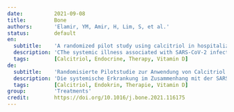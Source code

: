```yaml
---
date:          2021-09-08
title:         Bone
authors:       'Elamir, YM, Amir, H, Lim, S, et al.'
status:        default
en:
  subtitle:    'A randomized pilot study using calcitriol in hospitalized COVID-19 patients'
  description: 'CThe systemic illness associated with SARS-CoV-2 infection results in hospitalization rate of 380.3 hospitalizations per 100,000 population, overwhelming health care systems. Vitamin D regulates expression of approximately 11,000 genes spanning many physiologic functions that include regulation of both innate and adaptive immune function. We investigate potential benefit of calcitriol therapy given to patients hospitalized with COVID-19. This was an open label, randomized clinical trial of calcitriol or no treatment given to hospitalized adult patients with COVID-19. Subjects were randomly assigned treatment with calcitriol 0.5 μg daily for 14 days or hospital discharge; or no treatment (1:1) at time of enrollment. We enrolled 50 consecutive patients, 25 per trial arm. The change in peripheral arterial oxygen saturation to the inspired fraction of oxygen (SaO2/FIO2 ratio) was calculated on admission and discharge between the groups. The control group had an average increase of +13.2 (±127.7) on discharge and the calcitriol group had an increase of +91.04 (±119.08), suggesting an improvement in oxygenation among subjects who received calcitriol. Additionally, 12 patients in the control group required oxygen supplementation on admission and 21 of them were discharged on room air. 14 subjects needed oxygen supplementation in the calcitriol group on admission while all 25 were discharged on room air. Other clinical markers showed the average length of stay was 9.24 (±9.4) in the control group compared to 5.5 (±3.9) days in the calcitriol group. The need for ICU transfer was 8 in the control group and 5 in the calcitriol group. There were 3 deaths and 4 readmissions in the control group and 0 deaths and 2 readmissions in the calcitriol group. This pilot study illustrates improvement in oxygenation among hospitalized patients with COVID-19 treated with calcitriol and suggests the need for a larger randomized trial.'
  tags:        [Calcitriol, Endocrine, Therapy, Vitamin D]
de:
  subtitle:    'Randomisierte Pilotstudie zur Anwendung von Calcitriol bei hospitalisierten COVID-19-Patienten'
  description: 'Die systemische Erkrankung im Zusammenhang mit der SARS-CoV-2-Infektion führt zu einer Hospitalisierungsrate von 380,3 Hospitalisierungen pro 100.000 Einwohner und überfordert die Gesundheitssysteme. Vitamin D reguliert die Expression von etwa 11.000 Genen, die viele physiologische Funktionen umfassen, darunter die Regulierung der angeborenen und adaptiven Immunfunktion. Wir untersuchen den potenziellen Nutzen einer Calcitriol-Therapie bei Patienten, die mit COVID-19 hospitalisiert wurden. Es handelte sich um eine offene, randomisierte klinische Studie, in der erwachsene Patienten mit COVID-19 im Krankenhaus mit Calcitriol oder ohne Behandlung behandelt wurden. Die Probanden wurden nach dem Zufallsprinzip einer Behandlung mit Calcitriol 0,5 μg täglich für 14 Tage oder der Entlassung aus dem Krankenhaus oder keiner Behandlung (1:1) zum Zeitpunkt der Einschreibung zugewiesen. Es wurden 50 konsekutive Patienten eingeschlossen, 25 pro Studienarm. Die Veränderung der peripheren arteriellen Sauerstoffsättigung im Verhältnis zur eingeatmeten Sauerstofffraktion (SaO2/FIO2-Verhältnis) wurde bei Aufnahme und Entlassung zwischen den Gruppen berechnet. Die Kontrollgruppe wies bei der Entlassung einen durchschnittlichen Anstieg von +13,2 (±127,7) auf, während die Calcitriol-Gruppe einen Anstieg von +91,04 (±119,08) verzeichnete, was auf eine Verbesserung der Sauerstoffsättigung bei den Patienten, die Calcitriol erhielten, hindeutet. Außerdem benötigten 12 Patienten in der Kontrollgruppe bei der Aufnahme eine Sauerstoffergänzung, und 21 von ihnen wurden mit Raumluft entlassen. In der Calcitriol-Gruppe benötigten 14 Patienten bei der Aufnahme eine Sauerstoffergänzung, während alle 25 mit Raumluft entlassen wurden. Andere klinische Marker zeigten, dass die durchschnittliche Aufenthaltsdauer in der Kontrollgruppe 9,24 (±9,4) Tage betrug, während sie in der Calcitriol-Gruppe 5,5 (±3,9) Tage betrug. In der Kontrollgruppe mussten 8 Patienten auf die Intensivstation verlegt werden, in der Calcitriol-Gruppe waren es 5. In der Kontrollgruppe gab es 3 Todesfälle und 4 Wiedereinweisungen, in der Calcitriol-Gruppe 0 Todesfälle und 2 Wiedereinweisungen. Diese Pilotstudie zeigt eine Verbesserung der Oxygenierung bei hospitalisierten Patienten mit COVID-19, die mit Calcitriol behandelt wurden, und legt die Notwendigkeit einer größeren randomisierten Studie nahe.' 
  tags:        [Calcitriol, Endokrin, Therapie, Vitamin D]
group:         'Treatments'
credit:        https://doi.org/10.1016/j.bone.2021.116175
---
```

